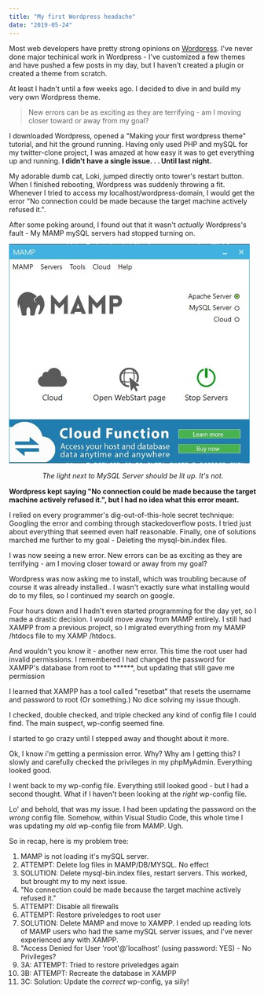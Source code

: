 ```yaml
---
title: "My first Wordpress headache"
date: "2019-05-24"
---
```


Most web developers have pretty strong opinions on [Wordpress](https://wordpress.org/). I've never done major techinical work in Wordpress - I've customized a few themes and have pushed a few posts in my day, but I haven't created a plugin or created a theme from scratch.

At least I hadn't until a few weeks ago. I decided to dive in and build my very own Wordpress theme. 

> New errors can be as exciting as they are terrifying - am I moving closer toward or away from my goal?

I downloaded Wordpress, opened a "Making your first wordpress theme" tutorial, and hit the ground running. Having only used PHP and mySQL for my twitter-clone project, I was amazed at how easy it was to get everything up and running. __I didn't have a single issue. . . Until last night.__

My adorable dumb cat, Loki, jumped directly onto tower's restart button. When I finished rebooting, Wordpress was suddenly throwing a fit. Whenever I tried to access my localhost/wordpress-domain, I would get the error "No connection could be made because the target machine actively refused it.". 

After some poking around, I found out that it wasn't *actually* Wordpress's fault - My MAMP mySQL servers had stopped turning on.

![The light next to MySQL Server should be lit up. It's not.](mamp.JPG)
<div style="text-align:center;margin-bottom:15px;font-style:italic;">The light next to MySQL Server should be lit up. It's not.</div>

__Wordpress kept saying "No connection could be made because the target machine actively refused it.", but I had no idea what this error meant.__

I relied on every programmer's dig-out-of-this-hole secret technique: Googling the error and combing through stackedoverflow posts. I tried just about everything that seemed even half reasonable. Finally, one of solutions marched me further to my goal - Deleting the mysql-bin.index files. 

I was now seeing a new error. New errors can be as exciting as they are terrifying - am I moving closer toward or away from my goal?

Wordpress was now asking me to install, which was troubling because of course it was already installed.. I wasn't exactly sure what installing would do to my files, so I continued my search on google.

Four hours down and I hadn't even started programming for the day yet, so I made a drastic decision. I would move away from MAMP entirely. I still had XAMPP from a previous project, so I migrated everything from my MAMP /htdocs file to my XAMP /htdocs.

And wouldn't you know it - another new error. This time the root user had invalid permissions. I remembered I had changed the password for XAMPP's database from root to ******, but updating that still gave me permission

I learned that XAMPP has a tool called "resetbat" that resets the username and password to root (Or something.) No dice solving my issue though.

I checked, double checked, and triple checked any kind of config file I could find. The main suspect,  wp-config seemed fine. 

I started to go crazy until I stepped away and thought about it more.

Ok, I know i'm getting a permission error. Why? Why am I getting this? I slowly and carefully checked the privileges in my phpMyAdmin. Everything looked good.

I went back to my wp-config file. Everything still looked good - but I had a second thought. What if I haven't been looking at the *right* wp-config file.

Lo' and behold, that was my issue. I had been updating the password on the *wrong* config file. Somehow, within Visual Studio Code, this whole time I was updating my *old* wp-config file from MAMP. Ugh.

So in recap, here is my problem tree:

1. MAMP is not loading it's mySQL server.
2. ATTEMPT: Delete log files in MAMP/DB/MYSQL. No effect
3. SOLUTION: Delete mysql-bin.index files, restart servers. This worked, but brought my to my next issue.
4. "No connection could be made because the target machine actively refused it."
5. ATTEMPT: Disable all firewalls
6. ATTEMPT: Restore priveledges to root user
7. SOLUTION: Delete MAMP and move to XAMPP. I ended up reading lots of MAMP users who had the same mySQL server issues, and I've never experienced any with XAMPP.
8. "Access Denied for User 'root'@'localhost' (using password: YES) - No Privileges?
9.    3A: ATTEMPT: Tried to restore priveledges again
10.    3B: ATTEMPT: Recreate the database in XAMPP
 11.   3C: Solution: Update the *correct* wp-config, ya siily! 

